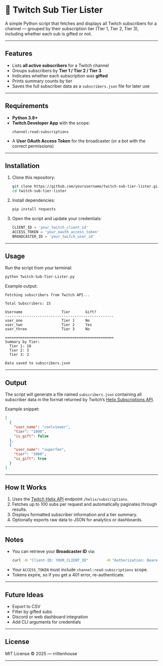 # 📃 Twitch Sub Tier Lister

A simple Python script that fetches and displays all Twitch subscribers for a channel — grouped by their subscription tier (Tier 1, Tier 2, Tier 3), including whether each sub is gifted or not.

---

## Features
- Lists **all active subscribers** for a Twitch channel  
- Groups subscribers by **Tier 1 / Tier 2 / Tier 3**  
- Indicates whether each subscription was **gifted**  
- Prints summary counts by tier  
- Saves the full subscriber data as a `subscribers.json` file for later use  

---

## Requirements
- **Python 3.8+**  
- **Twitch Developer App** with the scope:
  ```
  channel:read:subscriptions
  ```
- A **User OAuth Access Token** for the broadcaster (or a bot with the correct permissions)

---

## Installation
1. Clone this repository:
   ```bash
   git clone https://github.com/yourusername/twitch-sub-tier-lister.git
   cd twitch-sub-tier-lister
   ```

2. Install dependencies:
   ```bash
   pip install requests
   ```

3. Open the script and update your credentials:
   ```python
   CLIENT_ID = 'your_twitch_client_id'
   ACCESS_TOKEN = 'your_oauth_access_token'
   BROADCASTER_ID = 'your_twitch_user_id'
   ```

---

## Usage
Run the script from your terminal:

```bash
python Twitch-Sub-Tier-Lister.py
```

Example output:
```
Fetching subscribers from Twitch API...

Total Subscribers: 15

Username                  Tier       Gift?
--------------------------------------------------
user_one                  Tier 1     No
user_two                  Tier 2     Yes
user_three                Tier 3     No

==================================================
Summary by Tier:
  Tier 1: 10
  Tier 2: 3
  Tier 3: 2

Data saved to subscribers.json
```

---

## Output
The script will generate a file named `subscribers.json` containing all subscriber data in the format returned by Twitch’s [Helix Subscriptions API](https://dev.twitch.tv/docs/api/reference#get-broadcaster-subscriptions).

Example snippet:
```json
[
  {
    "user_name": "coolviewer",
    "tier": "1000",
    "is_gift": false
  },
  {
    "user_name": "superfan",
    "tier": "3000",
    "is_gift": true
  }
]
```

---

## How It Works
1. Uses the [Twitch Helix API](https://dev.twitch.tv/docs/api) endpoint `/helix/subscriptions`.  
2. Fetches up to 100 subs per request and automatically paginates through results.  
3. Displays formatted subscriber information and a tier summary.  
4. Optionally exports raw data to JSON for analytics or dashboards.  

---

## Notes
- You can retrieve your **Broadcaster ID** via:
  ```bash
  curl -H "Client-ID: YOUR_CLIENT_ID"        -H "Authorization: Bearer YOUR_ACCESS_TOKEN"        https://api.twitch.tv/helix/users
  ```
- Your `ACCESS_TOKEN` must include `channel:read:subscriptions` scope.  
- Tokens expire, so if you get a 401 error, re-authenticate.  

---

## Future Ideas
- Export to CSV  
- Filter by gifted subs  
- Discord or web dashboard integration  
- Add CLI arguments for credentials  

---

## License
MIT License © 2025 — rrittenhouse

---

